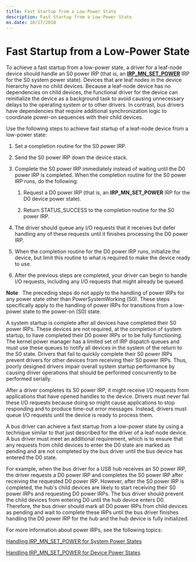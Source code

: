 ```yaml
---
title: Fast Startup from a Low-Power State
description: Fast Startup from a Low-Power State
ms.date: 10/17/2018
---
```


# Fast Startup from a Low-Power State


To achieve a fast startup from a low-power state, a driver for a leaf-node device should handle an S0 power IRP (that is, an [**IRP\_MN\_SET\_POWER**](./irp-mn-set-power.md) IRP for the S0 system power state). Devices that are leaf nodes in the device hierarchy have no child devices. Because a leaf-node device has no dependencies on child devices, the functional driver for the device can reinitialize the device as a background task to avoid causing unnecessary delays to the operating system or to other drivers. In contrast, bus drivers have dependencies that require additional synchronization logic to coordinate power-on sequences with their child devices.

Use the following steps to achieve fast startup of a leaf-node device from a low-power state:

1.  Set a completion routine for the S0 power IRP.

2.  Send the S0 power IRP down the device stack.

3.  Complete the S0 power IRP immediately instead of waiting until the D0 power IRP is completed. When the completion routine for the S0 power IRP runs, do the following:

    1.  Request a D0 power IRP (that is, an **IRP\_MN\_SET\_POWER** IRP for the D0 device power state).

    2.  Return STATUS\_SUCCESS to the completion routine for the S0 power IRP.

4.  The driver should queue any I/O requests that it receives but defer handling any of these requests until it finishes processing the D0 power IRP.

5.  When the completion routine for the D0 power IRP runs, initialize the device, but limit this routine to what is required to make the device ready to use.

6.  After the previous steps are completed, your driver can begin to handle I/O requests, including any I/O requests that might already be queued.

**Note**   The preceding steps do not apply to the handling of power IRPs for any power state other than PowerSystemWorking (S0). These steps specifically apply to the handling of power IRPs for transitions from a low-power state to the power-on (S0) state.

 

A system startup is complete after all devices have completed their S0 power IRPs. These devices are not required, at the completion of system startup, to have completed their D0 power IRPs or to be fully functioning. The kernel power manager has a limited set of IRP dispatch queues and must use these queues to notify all devices in the system of the return to the S0 state. Drivers that fail to quickly complete their S0 power IRPs prevent drivers for other devices from receiving their S0 power IRPs. Thus, poorly designed drivers impair overall system startup performance by causing driver operations that should be performed concurrently to be performed serially.

After a driver completes its S0 power IRP, it might receive I/O requests from applications that have opened handles to the device. Drivers must never fail these I/O requests because doing so might cause applications to stop responding and to produce time-out error messages. Instead, drivers must queue I/O requests until the device is ready to process them.

A bus driver can achieve a fast startup from a low-power state by using a technique similar to that just described for the driver of a leaf-node device. A bus driver must meet an additional requirement, which is to ensure that any requests from child devices to enter the D0 state are marked as pending and are not completed by the bus driver until the bus device has entered the D0 state.

For example, when the bus driver for a USB hub receives an S0 power IRP, the driver requests a D0 power IRP and completes the S0 power IRP after receiving the requested D0 power IRP. However, after the S0 power IRP is completed, the hub's child devices are likely to start receiving their S0 power IRPs and requesting D0 power IRPs. The bus driver should prevent the child devices from entering D0 until the hub device enters D0. Therefore, the bus driver should mark all D0 power IRPs from child devices as pending and wait to complete these IRPs until the bus driver finishes handling the D0 power IRP for the hub and the hub device is fully initialized.

For more information about power IRPs, see the following topics:

[Handling IRP\_MN\_SET\_POWER for System Power States](handling-irp-mn-set-power-for-system-power-states.md)

[Handling IRP\_MN\_SET\_POWER for Device Power States](handling-irp-mn-set-power-for-device-power-states.md)

 

